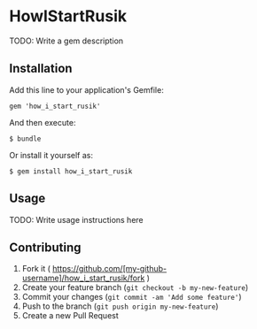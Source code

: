 # HowIStartRusik

TODO: Write a gem description

## Installation

Add this line to your application's Gemfile:

    gem 'how_i_start_rusik'

And then execute:

    $ bundle

Or install it yourself as:

    $ gem install how_i_start_rusik

## Usage

TODO: Write usage instructions here

## Contributing

1. Fork it ( https://github.com/[my-github-username]/how_i_start_rusik/fork )
2. Create your feature branch (`git checkout -b my-new-feature`)
3. Commit your changes (`git commit -am 'Add some feature'`)
4. Push to the branch (`git push origin my-new-feature`)
5. Create a new Pull Request


